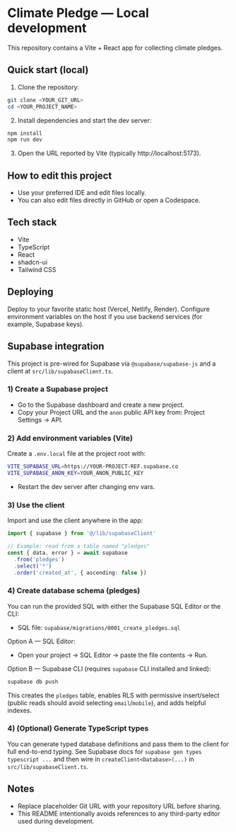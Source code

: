 # Climate Pledge — Local development

This repository contains a Vite + React app for collecting climate pledges.

## Quick start (local)

1. Clone the repository:

```powershell
git clone <YOUR_GIT_URL>
cd <YOUR_PROJECT_NAME>
```

2. Install dependencies and start the dev server:

```powershell
npm install
npm run dev
```

3. Open the URL reported by Vite (typically http://localhost:5173).

## How to edit this project

- Use your preferred IDE and edit files locally.
- You can also edit files directly in GitHub or open a Codespace.

## Tech stack

- Vite
- TypeScript
- React
- shadcn-ui
- Tailwind CSS

## Deploying

Deploy to your favorite static host (Vercel, Netlify, Render). Configure environment variables on the host if you use backend services (for example, Supabase keys).

## Supabase integration

This project is pre-wired for Supabase via `@supabase/supabase-js` and a client at `src/lib/supabaseClient.ts`.

### 1) Create a Supabase project

- Go to the Supabase dashboard and create a new project.
- Copy your Project URL and the `anon` public API key from: Project Settings → API.

### 2) Add environment variables (Vite)

Create a `.env.local` file at the project root with:

```bash
VITE_SUPABASE_URL=https://YOUR-PROJECT-REF.supabase.co
VITE_SUPABASE_ANON_KEY=YOUR_ANON_PUBLIC_KEY
```

- Restart the dev server after changing env vars.

### 3) Use the client

Import and use the client anywhere in the app:

```ts
import { supabase } from '@/lib/supabaseClient'

// Example: read from a table named "pledges"
const { data, error } = await supabase
  .from('pledges')
  .select('*')
  .order('created_at', { ascending: false })
```

### 4) Create database schema (pledges)

You can run the provided SQL with either the Supabase SQL Editor or the CLI:

- SQL file: `supabase/migrations/0001_create_pledges.sql`

Option A — SQL Editor:
- Open your project → SQL Editor → paste the file contents → Run.

Option B — Supabase CLI (requires `supabase` CLI installed and linked):
```bash
supabase db push
```

This creates the `pledges` table, enables RLS with permissive insert/select (public reads should avoid selecting `email`/`mobile`), and adds helpful indexes.

### 4) (Optional) Generate TypeScript types

You can generate typed database definitions and pass them to the client for full end-to-end typing. See Supabase docs for `supabase gen types typescript ...` and then wire in `createClient<Database>(...)` in `src/lib/supabaseClient.ts`.

## Notes

- Replace placeholder Git URL with your repository URL before sharing.
- This README intentionally avoids references to any third-party editor used during development.
